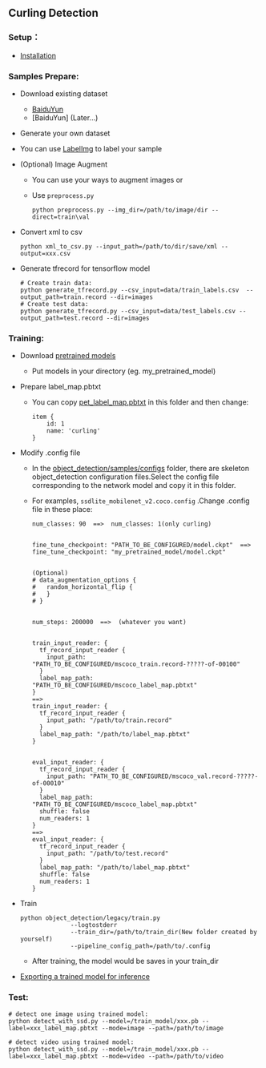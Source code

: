 ## Curling Detection

### Setup：

- [Installation](https://github.com/liwenjia41/curling-master/blob/master/research/object_detection/g3doc/installation.md)

### Samples Prepare:

- Download existing dataset
  - [BaiduYun](https://pan.baidu.com/s/1TWD2H2ELDl7cqHAh9PU7eQ)
  - [BaiduYun] (Later...)

- Generate your own dataset
  
- You can use [LabelImg](https://github.com/tzutalin/labelImg) to label your sample
  
- (Optional) Image Augment

  - You can use your ways to augment images or

  - Use `preprocess.py`

    ```
    python preprocess.py --img_dir=/path/to/image/dir --direct=train\val
    ```

- Convert xml to csv

  ```text
  python xml_to_csv.py --input_path=/path/to/dir/save/xml --output=xxx.csv
  ```

- Generate tfrecord for tensorflow model

  ```
  # Create train data:
  python generate_tfrecord.py --csv_input=data/train_labels.csv  --output_path=train.record --dir=images
  # Create test data:
  python generate_tfrecord.py --csv_input=data/test_labels.csv --output_path=test.record --dir=images
  ```

### Training:

- Download [pretrained models](https://github.com/liwenjia41/curling-master/blob/master/research/object_detection/g3doc/detection_model_zoo.md)
  - Put models in your directory (eg. my_pretrained_model)

- Prepare label_map.pbtxt

  - You can copy [pet_label_map.pbtxt](https://github.com/liwenjia41/curling-master/blob/master/research/object_detection/data/pet_label_map.pbtxt) in this folder and then change:

    ```
    item {
    	id: 1
    	name: 'curling'
    }
    ```

- Modify .config file

  - In the [object_detection/samples/configs](https://github.com/liwenjia41/curling-master/tree/master/research/object_detection/samples/configs) folder, there are skeleton object_detection configuration files.Select the config file corresponding to the network model and copy it in this folder.

  - For examples, `ssdlite_mobilenet_v2.coco.config` .Change .config file in these place:

    ```
    num_classes: 90  ==>  num_classes: 1(only curling)
    
    
    fine_tune_checkpoint: "PATH_TO_BE_CONFIGURED/model.ckpt"  ==>  fine_tune_checkpoint: "my_pretrained_model/model.ckpt"
    
    
    (Optional)
    # data_augmentation_options {
    # 	random_horizontal_flip {
    # 	}
    # }
      			
            
    num_steps: 200000  ==>  (whatever you want)
      		
          
    train_input_reader: {
      tf_record_input_reader {
        input_path: "PATH_TO_BE_CONFIGURED/mscoco_train.record-?????-of-00100"
      }
      label_map_path: "PATH_TO_BE_CONFIGURED/mscoco_label_map.pbtxt"
    }  
    ==>
    train_input_reader: {
      tf_record_input_reader {
        input_path: "/path/to/train.record"
      }
      label_map_path: "/path/to/label_map.pbtxt"
    }
    
    
    eval_input_reader: {
      tf_record_input_reader {
        input_path: "PATH_TO_BE_CONFIGURED/mscoco_val.record-?????-of-00010"
      }
      label_map_path: "PATH_TO_BE_CONFIGURED/mscoco_label_map.pbtxt"
      shuffle: false
      num_readers: 1
    } 
    ==>
    eval_input_reader: {
      tf_record_input_reader {
        input_path: "/path/to/test.record"
      }
      label_map_path: "/path/to/label_map.pbtxt"
      shuffle: false
      num_readers: 1
    }
    ```

- Train

  ```
  python object_detection/legacy/train.py 
  				--logtostderr
  				--train_dir=/path/to/train_dir(New folder created by yourself)
  				--pipeline_config_path=/path/to/.config
  ```

  - After training, the model would be saves in your train_dir

- [Exporting a trained model for inference](https://github.com/liwenjia41/curling-master/blob/master/research/object_detection/g3doc/exporting_models.md)



### Test:

```
# detect one image using trained model:
python detect_with_ssd.py --model=/train_model/xxx.pb --label=xxx_label_map.pbtxt --mode=image --path=/path/to/image
  
# detect video using trained model:
python detect_with_ssd.py --model=/train_model/xxx.pb --label=xxx_label_map.pbtxt --mode=video --path=/path/to/video
```

